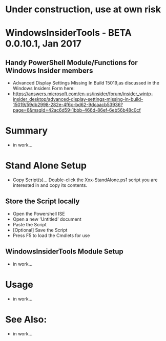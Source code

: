 # Under construction, use at own risk

# WindowsInsiderTools - BETA 0.0.10.1, Jan 2017

## Handy PowerShell Module/Functions for Windows Insider members
+ Advanced Display Settings Missing In Build 15019,as discussed in the Windows Insiders Form here:
+ https://answers.microsoft.com/en-us/insider/forum/insider_wintp-insider_desktop/advanced-display-settings-missing-in-build-15019/59db2998-282e-4f6c-bd62-9dcaacb53936?page=6&msgId=42ac6d59-1bbb-466d-86ef-6eb56b48c0cf

# Summary
+ in work...

# Stand Alone Setup
+ Copy Script(s)...
Double-click the Xxx-StandAlone.ps1 script you are interested in and copy its contents.

## Store the Script locally
+ Open the Powershell ISE
+ Open a new 'Untitled' document
+ Paste the Script
+ [Optional] Save the Script
+ Press F5 to load the Cmdlets for use

## WindowsInsiderTools Module Setup
+ in work...

# Usage
+ in work...

# See Also:
+ in work...
